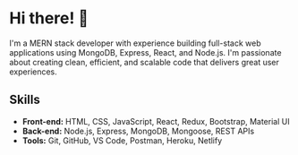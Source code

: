 # Hi there! 👋

I'm a MERN stack developer with experience building full-stack web applications using MongoDB, Express, React, and Node.js. I'm passionate about creating clean, efficient, and scalable code that delivers great user experiences.

## Skills

- **Front-end:** HTML, CSS, JavaScript, React, Redux, Bootstrap, Material UI
- **Back-end:** Node.js, Express, MongoDB, Mongoose, REST APIs
- **Tools:** Git, GitHub, VS Code, Postman, Heroku, Netlify

